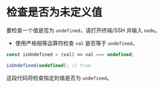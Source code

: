 # 检查是否为未定义值

要检查一个值是否为 `undefined`，请打开终端/SSH 并输入 `node`。

- 使用严格相等运算符检查 `val` 是否等于 `undefined`。

```js
const isUndefined = (val) => val === undefined;
```

```js
isUndefined(undefined); // true
```

这段代码将检查指定的值是否为 `undefined`。
